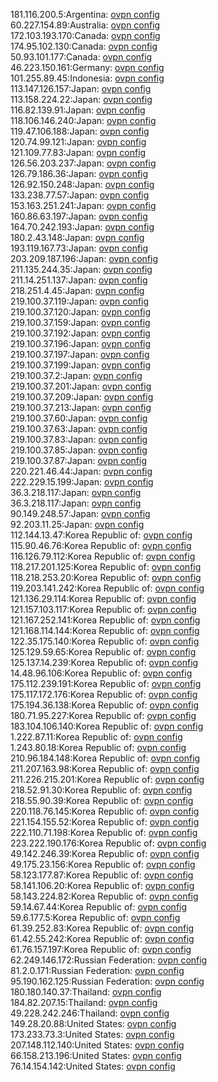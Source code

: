 181.116.200.5:Argentina: [ovpn config](vpn/181_116_200_5.ovpn)  
60.227.154.89:Australia: [ovpn config](vpn/60_227_154_89.ovpn)  
172.103.193.170:Canada: [ovpn config](vpn/172_103_193_170.ovpn)  
174.95.102.130:Canada: [ovpn config](vpn/174_95_102_130.ovpn)  
50.93.101.177:Canada: [ovpn config](vpn/50_93_101_177.ovpn)  
46.223.150.161:Germany: [ovpn config](vpn/46_223_150_161.ovpn)  
101.255.89.45:Indonesia: [ovpn config](vpn/101_255_89_45.ovpn)  
113.147.126.157:Japan: [ovpn config](vpn/113_147_126_157.ovpn)  
113.158.224.22:Japan: [ovpn config](vpn/113_158_224_22.ovpn)  
116.82.139.91:Japan: [ovpn config](vpn/116_82_139_91.ovpn)  
118.106.146.240:Japan: [ovpn config](vpn/118_106_146_240.ovpn)  
119.47.106.188:Japan: [ovpn config](vpn/119_47_106_188.ovpn)  
120.74.99.121:Japan: [ovpn config](vpn/120_74_99_121.ovpn)  
121.109.77.83:Japan: [ovpn config](vpn/121_109_77_83.ovpn)  
126.56.203.237:Japan: [ovpn config](vpn/126_56_203_237.ovpn)  
126.79.186.36:Japan: [ovpn config](vpn/126_79_186_36.ovpn)  
126.92.150.248:Japan: [ovpn config](vpn/126_92_150_248.ovpn)  
133.238.77.57:Japan: [ovpn config](vpn/133_238_77_57.ovpn)  
153.163.251.241:Japan: [ovpn config](vpn/153_163_251_241.ovpn)  
160.86.63.197:Japan: [ovpn config](vpn/160_86_63_197.ovpn)  
164.70.242.193:Japan: [ovpn config](vpn/164_70_242_193.ovpn)  
180.2.43.148:Japan: [ovpn config](vpn/180_2_43_148.ovpn)  
193.119.167.73:Japan: [ovpn config](vpn/193_119_167_73.ovpn)  
203.209.187.196:Japan: [ovpn config](vpn/203_209_187_196.ovpn)  
211.135.244.35:Japan: [ovpn config](vpn/211_135_244_35.ovpn)  
211.14.251.137:Japan: [ovpn config](vpn/211_14_251_137.ovpn)  
218.251.4.45:Japan: [ovpn config](vpn/218_251_4_45.ovpn)  
219.100.37.119:Japan: [ovpn config](vpn/219_100_37_119.ovpn)  
219.100.37.120:Japan: [ovpn config](vpn/219_100_37_120.ovpn)  
219.100.37.159:Japan: [ovpn config](vpn/219_100_37_159.ovpn)  
219.100.37.192:Japan: [ovpn config](vpn/219_100_37_192.ovpn)  
219.100.37.196:Japan: [ovpn config](vpn/219_100_37_196.ovpn)  
219.100.37.197:Japan: [ovpn config](vpn/219_100_37_197.ovpn)  
219.100.37.199:Japan: [ovpn config](vpn/219_100_37_199.ovpn)  
219.100.37.2:Japan: [ovpn config](vpn/219_100_37_2.ovpn)  
219.100.37.201:Japan: [ovpn config](vpn/219_100_37_201.ovpn)  
219.100.37.209:Japan: [ovpn config](vpn/219_100_37_209.ovpn)  
219.100.37.213:Japan: [ovpn config](vpn/219_100_37_213.ovpn)  
219.100.37.60:Japan: [ovpn config](vpn/219_100_37_60.ovpn)  
219.100.37.63:Japan: [ovpn config](vpn/219_100_37_63.ovpn)  
219.100.37.83:Japan: [ovpn config](vpn/219_100_37_83.ovpn)  
219.100.37.85:Japan: [ovpn config](vpn/219_100_37_85.ovpn)  
219.100.37.87:Japan: [ovpn config](vpn/219_100_37_87.ovpn)  
220.221.46.44:Japan: [ovpn config](vpn/220_221_46_44.ovpn)  
222.229.15.199:Japan: [ovpn config](vpn/222_229_15_199.ovpn)  
36.3.218.117:Japan: [ovpn config](vpn/36_3_218_117.ovpn)  
36.3.218.117:Japan: [ovpn config](vpn/36_3_218_117.ovpn)  
90.149.248.57:Japan: [ovpn config](vpn/90_149_248_57.ovpn)  
92.203.11.25:Japan: [ovpn config](vpn/92_203_11_25.ovpn)  
112.144.13.47:Korea Republic of: [ovpn config](vpn/112_144_13_47.ovpn)  
115.90.46.76:Korea Republic of: [ovpn config](vpn/115_90_46_76.ovpn)  
116.126.79.112:Korea Republic of: [ovpn config](vpn/116_126_79_112.ovpn)  
118.217.201.125:Korea Republic of: [ovpn config](vpn/118_217_201_125.ovpn)  
118.218.253.20:Korea Republic of: [ovpn config](vpn/118_218_253_20.ovpn)  
119.203.141.242:Korea Republic of: [ovpn config](vpn/119_203_141_242.ovpn)  
121.136.29.114:Korea Republic of: [ovpn config](vpn/121_136_29_114.ovpn)  
121.157.103.117:Korea Republic of: [ovpn config](vpn/121_157_103_117.ovpn)  
121.167.252.141:Korea Republic of: [ovpn config](vpn/121_167_252_141.ovpn)  
121.168.114.144:Korea Republic of: [ovpn config](vpn/121_168_114_144.ovpn)  
122.35.175.140:Korea Republic of: [ovpn config](vpn/122_35_175_140.ovpn)  
125.129.59.65:Korea Republic of: [ovpn config](vpn/125_129_59_65.ovpn)  
125.137.14.239:Korea Republic of: [ovpn config](vpn/125_137_14_239.ovpn)  
14.48.96.106:Korea Republic of: [ovpn config](vpn/14_48_96_106.ovpn)  
175.112.239.191:Korea Republic of: [ovpn config](vpn/175_112_239_191.ovpn)  
175.117.172.176:Korea Republic of: [ovpn config](vpn/175_117_172_176.ovpn)  
175.194.36.138:Korea Republic of: [ovpn config](vpn/175_194_36_138.ovpn)  
180.71.95.227:Korea Republic of: [ovpn config](vpn/180_71_95_227.ovpn)  
183.104.106.140:Korea Republic of: [ovpn config](vpn/183_104_106_140.ovpn)  
1.222.87.11:Korea Republic of: [ovpn config](vpn/1_222_87_11.ovpn)  
1.243.80.18:Korea Republic of: [ovpn config](vpn/1_243_80_18.ovpn)  
210.96.184.148:Korea Republic of: [ovpn config](vpn/210_96_184_148.ovpn)  
211.207.163.98:Korea Republic of: [ovpn config](vpn/211_207_163_98.ovpn)  
211.226.215.201:Korea Republic of: [ovpn config](vpn/211_226_215_201.ovpn)  
218.52.91.30:Korea Republic of: [ovpn config](vpn/218_52_91_30.ovpn)  
218.55.90.39:Korea Republic of: [ovpn config](vpn/218_55_90_39.ovpn)  
220.118.76.145:Korea Republic of: [ovpn config](vpn/220_118_76_145.ovpn)  
221.154.155.52:Korea Republic of: [ovpn config](vpn/221_154_155_52.ovpn)  
222.110.71.198:Korea Republic of: [ovpn config](vpn/222_110_71_198.ovpn)  
223.222.190.176:Korea Republic of: [ovpn config](vpn/223_222_190_176.ovpn)  
49.142.246.39:Korea Republic of: [ovpn config](vpn/49_142_246_39.ovpn)  
49.175.23.156:Korea Republic of: [ovpn config](vpn/49_175_23_156.ovpn)  
58.123.177.87:Korea Republic of: [ovpn config](vpn/58_123_177_87.ovpn)  
58.141.106.20:Korea Republic of: [ovpn config](vpn/58_141_106_20.ovpn)  
58.143.224.82:Korea Republic of: [ovpn config](vpn/58_143_224_82.ovpn)  
59.14.67.44:Korea Republic of: [ovpn config](vpn/59_14_67_44.ovpn)  
59.6.177.5:Korea Republic of: [ovpn config](vpn/59_6_177_5.ovpn)  
61.39.252.83:Korea Republic of: [ovpn config](vpn/61_39_252_83.ovpn)  
61.42.55.242:Korea Republic of: [ovpn config](vpn/61_42_55_242.ovpn)  
61.76.157.197:Korea Republic of: [ovpn config](vpn/61_76_157_197.ovpn)  
62.249.146.172:Russian Federation: [ovpn config](vpn/62_249_146_172.ovpn)  
81.2.0.171:Russian Federation: [ovpn config](vpn/81_2_0_171.ovpn)  
95.190.162.125:Russian Federation: [ovpn config](vpn/95_190_162_125.ovpn)  
180.180.140.37:Thailand: [ovpn config](vpn/180_180_140_37.ovpn)  
184.82.207.15:Thailand: [ovpn config](vpn/184_82_207_15.ovpn)  
49.228.242.246:Thailand: [ovpn config](vpn/49_228_242_246.ovpn)  
149.28.20.88:United States: [ovpn config](vpn/149_28_20_88.ovpn)  
173.233.73.3:United States: [ovpn config](vpn/173_233_73_3.ovpn)  
207.148.112.140:United States: [ovpn config](vpn/207_148_112_140.ovpn)  
66.158.213.196:United States: [ovpn config](vpn/66_158_213_196.ovpn)  
76.14.154.142:United States: [ovpn config](vpn/76_14_154_142.ovpn)  
